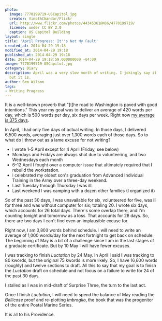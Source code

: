 ```yaml
---
photo:
  image: 7770199719-USCapitol.jpg
  creator: VinothChandar/Flickr
  url: http://www.flickr.com/photos/44345361@N06/4770199719/
  license: under CC BY 2.0
  caption: US Capitol Building
layout: single
title: 'April Progress: It''s Not My Fault'
created_at: 2014-04-29 19:18
modified_at: 2014-04-29 19:18
published_at: 2014-04-29 19:18
date: 2014-04-29 19:18:59.000000000 -04:00
image: 7770199719-USCapitol.jpg
category: Diary
description: April was a very slow month of writing. I jokingly say it's not my fault,
  but it is.
author: Ben Wilson
tags:
- Writing Progress
---
```

<!--Lead Paragraph-->

It is a well-known proverb that
"[t]he road to Washington is paved with good intentions." This year my goal was to deliver an average of 420 words per day, which is 500 words per day, six days per week. Right now [my average is 375 days](/writing-logs/2014-progress).

<!-- more -->
In April, I had only five days of actual writing. In those days, I delivered 6,500 words, averaging just over 1,300 words each of those days. So to what do I throw out as a lame excuse for not writing?

* I wrote 1&ndash;5 April except for 4 April (Friday, see below)
* Mondays and Fridays are always shot due to volunteering, and two Wednesdays each month
* 6&ndash;12 April I fought over a computer issue that ultimately required that I rebuild the workstation.
* I celebrated my oldest son's graduation from Advanced Individual Training in the Army over a three-day weekend.
* Last Tuesday through Thursday I was ill.
* Last weekend I was camping with a dozen other families (I organized it)

So of the past 30 days, I was unavailable for six, volunteered for five, was ill for three and was without computer for six; totaling 20. I wrote six days, which accounts for 26 total days. There's some overlap there, and I'm counting tonight and tomorrow as a loss. That accounts for 28 days. So, there are two days I can't find even an implausible excuse for.

Right now, I am 3,800 words behind schedule. I will need to write an average of 1,000 words/day for the next fortnight to get back on schedule. The beginning of May is a bit of a challenge since I am in the last stages of a graduate certificate. But by 10 May I will have fewer excuses.

I was tracking to finish *Luctation* by 24 May. In April I said I was tracking to 80 kwords, but the original 75 kwords is more likely. So, I have 16,600 words (roughly) and twelve sections to draft. All this to say that my goal is to finish the *Luctation* draft on schedule and not focus on a failure to write for 24 of the past 30 days.

I stalled as I was in mid-draft of Surprise Three, the turn to the last act.

Once I finish *Luctation*, I will need to spend the balance of May reading the *Bellicose* proof and re-plotting *Imbroglio*, the book that was the progenitor of the entire Postal Marine Series.

It is all to his Providence.

